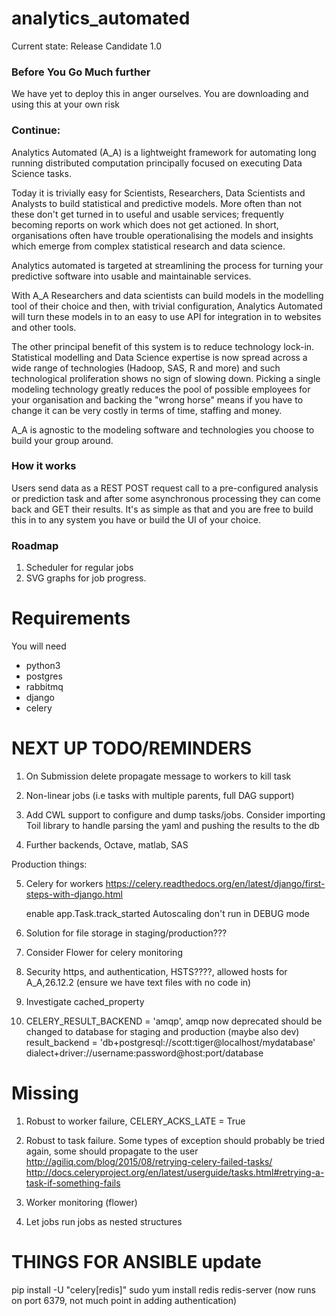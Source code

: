 # analytics_automated

Current state: Release Candidate 1.0

### Before You Go Much further

We have yet to deploy this in anger ourselves. You are downloading and using
this at your own risk

### Continue:

Analytics Automated (A_A) is a lightweight framework for automating long running
distributed computation principally focused on executing Data Science tasks.

Today it is trivially easy for Scientists, Researchers, Data Scientists and
Analysts to build statistical and predictive models. More often than not these
don't get turned in to useful and usable services; frequently becoming reports
on work which does not get actioned. In short, organisations often have trouble
operationalising the models and insights which emerge from complex statistical
research and data science.

Analytics automated is targeted at streamlining the process for turning your
predictive software into usable and maintainable services.

With A_A Researchers and data scientists can build models in the modelling tool
of their choice and then, with trivial configuration, Analytics Automated will
turn these models in to an easy to use API for integration in to websites and
other tools.

The other principal benefit of this system is to reduce technology lock-in.
Statistical modelling and Data Science expertise is now spread across a wide
range of technologies (Hadoop, SAS, R and more) and such technological
proliferation shows no sign of slowing down. Picking a single modeling
technology greatly reduces the pool of possible employees for your organisation
and backing the "wrong horse" means if you have to change it can be very costly
in terms of time, staffing and money.

A_A is agnostic to the modeling software and technologies you choose to build
your group around.

### How it works

Users send data as a REST POST request call to a pre-configured analysis or
prediction task and after some asynchronous processing they can come back and
GET their results. It's as simple as that and you are free to build this in
to any system you have or build the UI of your choice.

### Roadmap

1. Scheduler for regular jobs
2. SVG graphs for job progress.

# Requirements

You will need

* python3
* postgres
* rabbitmq
* django
* celery

NEXT UP TODO/REMINDERS
======================

1. On Submission delete propagate message to workers to kill task

2. Non-linear jobs (i.e tasks with multiple parents, full DAG support)
3. Add CWL support to configure and dump tasks/jobs. Consider importing
   Toil library to handle parsing the yaml and pushing the results to the db
4. Further backends, Octave, matlab, SAS

Production things:

5. Celery for workers https://celery.readthedocs.org/en/latest/django/first-steps-with-django.html

    enable app.Task.track_started
    Autoscaling
    don't run in DEBUG mode

6. Solution for file storage in staging/production???
7. Consider Flower for celery monitoring
8. Security https, and authentication, HSTS????, allowed hosts for A_A,26.12.2 (ensure we have text files with no code in)
9. Investigate cached_property
10. CELERY_RESULT_BACKEND = 'amqp', amqp now deprecated should be changed to
    database for staging and production (maybe also dev)
    result_backend = 'db+postgresql://scott:tiger@localhost/mydatabase'
    dialect+driver://username:password@host:port/database

Missing
=======
1. Robust to worker failure, CELERY_ACKS_LATE = True

2. Robust to task failure. Some types of exception should probably be tried again,
some should propagate to the user
http://agiliq.com/blog/2015/08/retrying-celery-failed-tasks/
http://docs.celeryproject.org/en/latest/userguide/tasks.html#retrying-a-task-if-something-fails

3. Worker monitoring (flower)

4. Let jobs run jobs as nested structures

THINGS FOR ANSIBLE update
=========================

pip install -U "celery[redis]"
sudo yum install redis
redis-server (now runs on port 6379, not much point in adding authentication)

